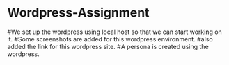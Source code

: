 # Wordpress-Assignment
#We set up the wordpress using local host so that we can start working on it.
#Some screenshots are added for this wordpress environment.
#also added the link for this wordpress site.
#A persona is created using the wordpress.
